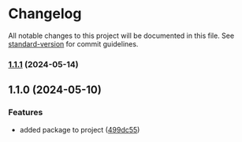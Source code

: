 # Changelog

All notable changes to this project will be documented in this file. See [standard-version](https://github.com/conventional-changelog/standard-version) for commit guidelines.

### [1.1.1](https://github.com/WBRK-dev/automation-test/compare/v1.1.35...v1.1.1) (2024-05-14)

## 1.1.0 (2024-05-10)


### Features

* added  package to project ([499dc55](https://github.com/WBRK-dev/automation-test/commit/499dc55400e101e4c229104fd9d619ff1c43f021))

